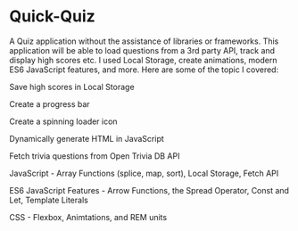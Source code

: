 # Quick-Quiz
A Quiz application without the assistance of libraries or frameworks. This application will be able to load questions from a 3rd party API, track and display high scores etc. I used Local Storage, create animations, modern ES6 JavaScript features, and more.
Here are some of the topic I covered:

   Save high scores in Local Storage

   Create a progress bar

   Create a spinning loader icon

   Dynamically generate HTML in JavaScript

   Fetch trivia questions from Open Trivia DB API

   JavaScript - Array Functions (splice, map, sort), Local Storage, Fetch API

   ES6 JavaScript Features - Arrow Functions, the Spread Operator, Const and Let, Template Literals

   CSS - Flexbox, Animtations, and REM units

